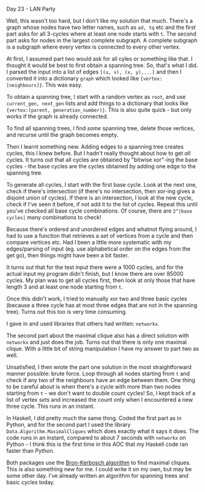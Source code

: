 Day 23 - LAN Party

Well, this wasn't too hard, but I don't like my solution that much. There's a graph whose nodes have two letter names, such as `ad, tq` etc and the first part asks for all 3-cycles where at least one node starts with `t`. The second part asks for nodes in the largest complete subgraph. A complete subgraph is a subgraph where every vertex is connected to every other vertex.

At first, I assumed part two would ask for all cyles or something like that. I thought it would be best to first obtain a spanning tree. So, that's what I did. I parsed the input into a list of edges `[(u, v), (x, y),...]` and then I converted it into a dictionary `graph` which looked like `{vertex:[neighbours]}`. This was easy.

To obtain a spanning tree, I start with a random vertex as `root`, and use `current_gen, next_gen` lists and add things to a dictionary that looks like `{vertex:(parent, generation_number)}`. This is also quite quick - but only works if the graph is already connected.

To find all spanning trees, I find _some_ spanning tree, delete those vertices, and recurse until the graph becomes empty.

Then I learnt something new. Adding edges to a spanning tree creates cycles, this I knew before. But I hadn't really thought about how to get _all_ cycles. It turns out that all cycles are obtained by "bitwise xor"-ing the base cycles - the base cycles are the cycles obtained by adding one edge to the spanning tree.

To generate all cycles, I start with the first base cycle. Look at the next one, check if there's intersection (if there's no intersection, then xor-ing gives a disjoint union of cycles). If there is an intersection, I look at the new cycle, check if I've seen it before, if not add it to the list of cycles. Repeat this until you've checked all base cycle combinations. Of course, there are `2^|base cycles|` many combinations to check!

 Because there's ordered and unordered edges and whatnot flying around, I had to use a function that retrieves a _set_ of vertices from a cycle and then compare vertices etc. Had I been a little more systematic with my edges/parsing of input (eg. use alphabetical order on the edges from the get go), then things might have been a bit faster.

 It turns out that for the test input there were a 1000 cycles, and for the actual input my program didn't finish, but I know there are over 85000 cycles. My plan was to get all cycles first, then look at only those that have length 3 and at least one node starting from `t`.

 Once this didn't work, I tried to manually xor two and three basic cycles (because a three cycle has at most three edges that are not in the spanning tree). Turns out this too is very time consuming.

 I gave in and used libraries that others had written: `networkx`.

 The second part about the maximal clique also has a direct solution with `networkx` and just does the job. Turns out that there is only one maximal clique. With a little bit of string manipulation I have my answer to part two as well.

 Unsatisfied, I then wrote the part one solution in the most straightforward manner possible: brute force. Loop through all nodes starting from `t` and check if any two of the neighbours have an edge between them. One thing to be careful about is when there's a cycle with more than two nodes starting from `t` - we don't want to double count cycles! So, I kept track of a list of vertex _sets_ and increased the count only when I encountered a new three cycle. This runs in an instant.

 In Haskell, I did pretty much the same thing. Coded the first part as in Python, and for the second part I used the library `Data.Algorithm.MaximalCliques` which does exactly what it says it does. The code runs in an instant, compared to about 7 seconds with `networkx` on Python - I think this is the first time in this AOC that my Haskell code ran faster than Python.

 Both packages use the [Bron-Kerbosch algorithm](http://en.wikipedia.org/wiki/Bron%E2%80%93Kerbosch_algorithm) to find maximal cliques. This is also something new for me. I could write it on my own, but may be some other day. I've already written an algorithm for spanning trees and basic cycles today.